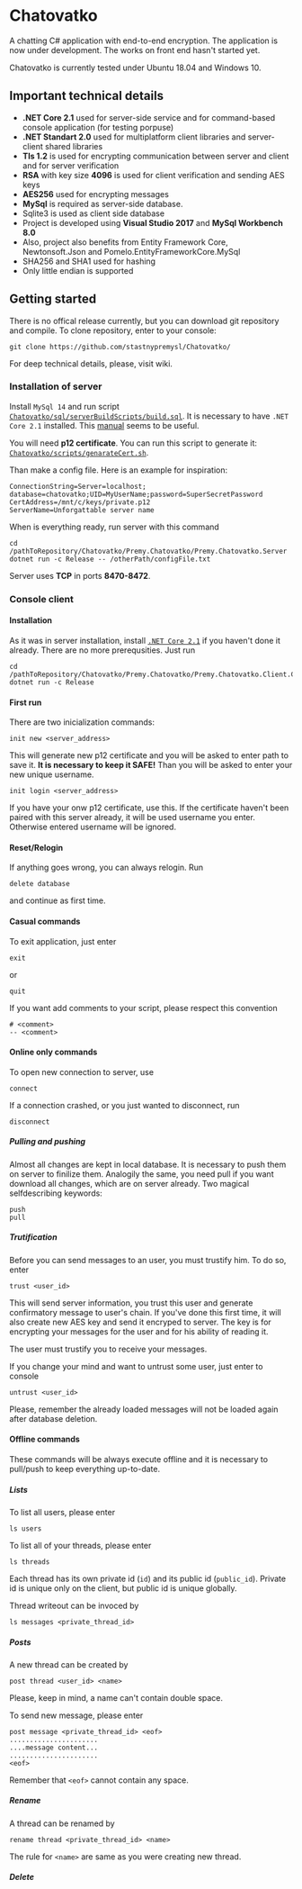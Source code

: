 # Chatovatko
A chatting C# application with end-to-end encryption.
The application is now under development. The works on front end hasn't started yet.

Chatovatko is currently tested under Ubuntu 18.04 and Windows 10.

## Important technical details
* **.NET Core 2.1** used for server-side service and for command-based console application (for testing porpuse)
* **.NET Standart 2.0** used for multiplatform client libraries and server-client shared libraries
* **Tls 1.2** is used for encrypting communication between server and client and for server verification
* **RSA** with key size **4096** is used for client verification and sending AES keys
* **AES256** used for encrypting messages
* **MySql** is required as server-side database.
* Sqlite3 is used as client side database
* Project is developed using **Visual Studio 2017** and **MySql Workbench 8.0**
* Also, project also benefits from Entity Framework Core, Newtonsoft.Json and Pomelo.EntityFrameworkCore.MySql
* SHA256 and SHA1 used for hashing
* Only little endian is supported

## Getting started
There is no offical release currently, but you can download git repository and compile.
To clone repository, enter to your console:
    
    git clone https://github.com/stastnypremysl/Chatovatko/
    
For deep technical details, please, visit wiki.

### Installation of server
Install `MySql 14` and run script [`Chatovatko/sql/serverBuildScripts/build.sql`](https://github.com/stastnypremysl/Chatovatko/blob/master/sql/serverBuildScripts/build.sql). It is necessary to have `.NET Core 2.1` installed. This [manual](https://www.microsoft.com/net/learn/get-started-with-dotnet-tutorial#install) seems to be useful.

You will need **p12 certificate**. You can run this script to generate it: [`Chatovatko/scripts/genarateCert.sh`](https://github.com/stastnypremysl/Chatovatko/blob/master/scripts/genarateCert.sh).

Than make a config file. Here is an example for inspiration:

    ConnectionString=Server=localhost; database=chatovatko;UID=MyUserName;password=SuperSecretPassword
    CertAddress=/mnt/c/keys/private.p12
    ServerName=Unforgattable server name

When is everything ready, run server with this command

    cd /pathToRepository/Chatovatko/Premy.Chatovatko/Premy.Chatovatko.Server
    dotnet run -c Release -- /otherPath/configFile.txt

Server uses **TCP** in ports **8470-8472**.
    
### Console client
#### Installation
As it was in server installation, install [`.NET Core 2.1`](https://www.microsoft.com/net/learn/get-started-with-dotnet-tutorial#install) if you haven't done it already. There are no more prerequsities. Just run

    cd /pathToRepository/Chatovatko/Premy.Chatovatko/Premy.Chatovatko.Client.Console
    dotnet run -c Release

#### First run
There are two inicialization commands:

    init new <server_address>

This will generate new p12 certificate and you will be asked to enter path to save it. **It is necessary to keep it SAFE!** Than you will be asked to enter your new unique username.

    init login <server_address>
    
If you have your onw p12 certificate, use this. If the certificate haven't been paired with this server already, it will be used username you enter. Otherwise entered username will be ignored.

#### Reset/Relogin
If anything goes wrong, you can always relogin. Run

    delete database

and continue as first time.

#### Casual commands
To exit application, just enter

    exit
or

    quit
If you want add comments to your script, please respect this convention

    # <comment>
    -- <comment>

#### Online only commands
To open new connection to server, use

    connect
 
 If a connection crashed, or you just wanted to disconnect, run
 
    disconnect
     
##### Pulling and pushing
Almost all changes are kept in local database. It is necessary to push them on server to finilize them. Analogily the same, you need pull if you want download all changes, which are on server already. Two magical selfdescribing keywords:

    push
    pull
    
##### Trutification
Before you can send messages to an user, you must trustify him. To do so, enter

    trust <user_id>

This will send server information, you trust this user and generate confirmatory message to user's chain. If you've done this first time, it will also create new AES key and send it encryped to server. The key is for encrypting your messages for the user and for his ability of reading it.

The user must trustify you to receive your messages.

If you change your mind and want to untrust some user, just enter to console

    untrust <user_id>
    
Please, remember the already loaded messages will not be loaded again after database deletion.

#### Offline commands
These commands will be always execute offline and it is necessary to pull/push to keep everything up-to-date.

##### Lists
To list all users, please enter

    ls users
     
To list all of your threads, please enter

    ls threads
   
Each thread has its own private id (`id`) and its public id (`public_id`). Private id is unique only on the client, but public id is unique globally.

Thread writeout can be invoced by

    ls messages <private_thread_id>
    
##### Posts
A new thread can be created by

    post thread <user_id> <name>

Please, keep in mind, a name can't contain double space.

To send new message, please enter

    post message <private_thread_id> <eof>
    ......................
    ....message content...
    ......................
    <eof>
    
Remember that `<eof>` cannot contain any space.

##### Rename
A thread can be renamed by

    rename thread <private_thread_id> <name>
    
The rule for `<name>` are same as you were creating new thread.

##### Delete

